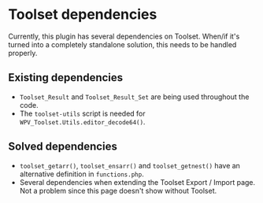 # Toolset dependencies

Currently, this plugin has several dependencies on Toolset. 
When/if it's turned into a completely standalone solution, this needs to be
handled properly.

## Existing dependencies

- `Toolset_Result` and `Toolset_Result_Set` are being used throughout the code.
- The `toolset-utils` script is needed for `WPV_Toolset.Utils.editor_decode64()`. 

## Solved dependencies

- `toolset_getarr()`, `toolset_ensarr()` and `toolset_getnest()` have an alternative 
  definition in `functions.php`.
- Several dependencies when extending the Toolset Export / Import page. 
  Not a problem since this page doesn't show without Toolset.
